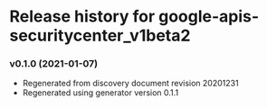 # Release history for google-apis-securitycenter_v1beta2

### v0.1.0 (2021-01-07)

* Regenerated from discovery document revision 20201231
* Regenerated using generator version 0.1.1

